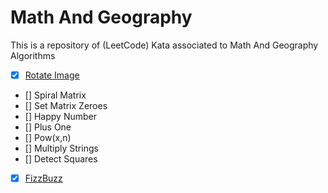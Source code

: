 # Math And Geography

This is a repository of (LeetCode) Kata associated to Math And Geography Algorithms

- [x] [Rotate Image](https://leetcode.com/problems/rotate-image/)
- [] Spiral Matrix
- [] Set Matrix Zeroes
- [] Happy Number
- [] Plus One
- [] Pow(x,n)
- [] Multiply Strings
- [] Detect Squares
- [x] [FizzBuzz](https://leetcode.com/problems/fizz-buzz/description/)

